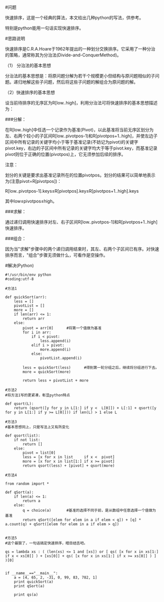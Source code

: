 #问题

快速排序，这是一个经典的算法，本文给出几种python的写法，供参考。

特别是python能用一句话实现快速排序。

#思路说明

快速排序是C.R.A.Hoare于1962年提出的一种划分交换排序。它采用了一种分治的策略，通常称其为分治法(Divide-and-ConquerMethod)。

（1） 分治法的基本思想

分治法的基本思想是：将原问题分解为若干个规模更小但结构与原问题相似的子问题。递归地解这些子问题，然后将这些子问题的解组合为原问题的解。

（2）快速排序的基本思想

设当前待排序的无序区为R[low..high]，利用分治法可将快速排序的基本思想描述为：

###分解：

在R[low..high]中任选一个记录作为基准(Pivot)，以此基准将当前无序区划分为左、右两个较小的子区间R[low..pivotpos-1)和R[pivotpos+1..high]，并使左边子区间中所有记录的关键字均小于等于基准记录(不妨记为pivot)的关键字pivot.key，右边的子区间中所有记录的关键字均大于等于pivot.key，而基准记录pivot则位于正确的位置(pivotpos)上，它无须参加后续的排序。

注意：

划分的关键是要求出基准记录所在的位置pivotpos。划分的结果可以简单地表示为(注意pivot=R[pivotpos])：

R[low..pivotpos-1].keys≤R[pivotpos].key≤R[pivotpos+1..high].keys

其中low≤pivotpos≤high。

###求解：

通过递归调用快速排序对左、右子区间R[low..pivotpos-1]和R[pivotpos+1..high]快速排序。

###组合：

因为当"求解"步骤中的两个递归调用结束时，其左、右两个子区间已有序。对快速排序而言，"组合"步骤无须做什么，可看作是空操作。

#解决(Python)
	
	#!/usr/bin/env python
	#coding:utf-8
	
	#方法1
	
	def quickSort(arr):
	    less = []
	    pivotList = []
	    more = []
	    if len(arr) <= 1:
	        return arr
	    else:
	        pivot = arr[0]      #将第一个值做为基准
	        for i in arr:
	            if i < pivot:
	                less.append(i)
	            elif i > pivot:
	                more.append(i)
	            else:
	                pivotList.append(i)
	
	        less = quickSort(less)      #得到第一轮分组之后，继续将分组进行下去。
	        more = quickSort(more)
	
	        return less + pivotList + more
	
	#方法2
	#将方法1写的更紧凑，彰显python特点
	
	def qsort(L):
	    return (qsort([y for y in L[1:] if y <  L[0]]) + L[:1] + qsort([y for y in L[1:] if y >= L[0]])) if len(L) > 1 else L
	
	#方法3
	#基本思想同上，只是写法上又有所变化
	
	def qsort(list):
	    if not list:
	        return []
	    else:
	        pivot = list[0]
	        less = [x for x in list     if x <  pivot]
	        more = [x for x in list[1:] if x >= pivot]
	        return qsort(less) + [pivot] + qsort(more)
	
	#方法4
	
	from random import *
	
	def qSort(a):
	    if len(a) <= 1:
	        return a
	    else:
	        q = choice(a)       #基准的选择不同于前，是从数组中任意选择一个值做为基准
	        return qSort([elem for elem in a if elem < q]) + [q] * a.count(q) + qSort([elem for elem in a if elem > q])
	
	
	#方法5
	#这个最狠了，一句话搞定快速排序，瞠目结舌吧。
	
	qs = lambda xs : ( (len(xs) <= 1 and [xs]) or [ qs( [x for x in xs[1:] if x < xs[0]] ) + [xs[0]] + qs( [x for x in xs[1:] if x >= xs[0]] ) ] )[0]
	
	
	if __name__=="__main__":
	    a = [4, 65, 2, -31, 0, 99, 83, 782, 1]
	    print quickSort(a)
	    print qSort(a)
	
	    print qs(a)
